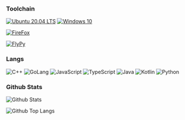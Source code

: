 ### Toolchain

[![Ubuntu 20.04 LTS](https://img.shields.io/badge/Ubuntu-20.04%20LTS-E95420?style=flat-square&logo=ubuntu&logoColor=ffffff)](https://lightyears1998.github.io/notebook/toolchain/operating-system/linux/distributions/Ubuntu/)
[![Windows 10](https://img.shields.io/badge/Windows-10-2376bc?style=flat-square&logo=windows&logoColor=ffffff)](https://lightyears1998.github.io/notebook/toolchain/operating-system/windows/)

[![FireFox](https://img.shields.io/badge/Browser-Firefox-FF7139?style=flat-square&logo=firefox&logoColor=ffffff)](https://www.mozilla.org/firefox/)

[![FlyPy](https://img.shields.io/badge/IME-FlyPy-%23f24f21)](https://www.flypy.com/)

### Langs

![C++](https://img.shields.io/badge/C%2b%2b-00599C?style=flat-square&logo=c%2b%2b&logoColor=ffffff)
![GoLang](https://img.shields.io/badge/GoLang-00ADD8?style=flat-square&logo=go&logoColor=ffffff)
![JavaScript](https://img.shields.io/badge/JavaScript-f7df1e?style=flat-square&logo=JavaScript&logoColor=000000)
![TypeScript](https://img.shields.io/badge/Typescript-007ACC?style=flat-square&logo=TypeScript&logoColor=ffffff)
![Java](https://img.shields.io/badge/Java-007396?style=flat-square&logo=java&logoColor=ffffff)
![Kotlin](https://img.shields.io/badge/Kotlin-0095D5?style=flat-square&logo=Kotlin&logoColor=ffffff)
![Python](https://img.shields.io/badge/Python-3776AB?style=flat-square&logo=Python&logoColor=ffffff)

### Github Stats

![Github Stats](https://github-readme-stats.vercel.app/api?username=lightyears1998&show_icons=true)

![Github Top Langs](https://github-readme-stats.vercel.app/api/top-langs/?username=lightyears1998&layout=compact)
